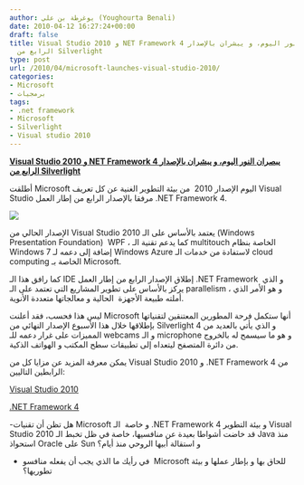 ```yaml
---
author: يوغرطة بن علي (Youghourta Benali)
date: 2010-04-12 16:27:24+00:00
draft: false
title: Visual Studio 2010 و NET Framework 4 يبصران النور اليوم، و يبشران بالإصدار
  الرابع من Silverlight
type: post
url: /2010/04/microsoft-launches-visual-studio-2010/
categories:
- Microsoft
- برمجيات
tags:
- .net framework
- Microsoft
- Silverlight
- Visual studio 2010
---
```


[**Visual Studio 2010 و NET Framework 4 يبصران النور اليوم، و يبشران بالإصدار الرابع من Silverlight**](https://www.it-scoop.com/2010/04/microsoft-launches-visual-studio-2010/)


أطلقت Microsoft اليوم الإصدار 2010  من بيئة التطوير الغنية عن كل تعريف Visual Studio مرفقا بالإصدار الرابع من إطار العمل .NET Framework 4.

[![](https://www.it-scoop.com/wp-content/uploads/2010/04/Visual-studio-2010.png)
](https://www.it-scoop.com/2010/04/microsoft-launches-visual-studio-2010/)

الإصدار الحالي من Visual Studio 2010 يعتمد بالأساس على الـ (Windows Presentation Foundation)  WPF ، كما يدعم تقنية الـ multitouch الخاصة بنظام Windows 7 إضافة إلى دعمه لـ Windows Azure لاستفادة من خدمات الـ cloud computing الخاصة بـ Microsoft.

كما رافق هذا الـ IDE إطلاق الإصدار الرابع من إطار العمل .NET Framework  و الذي يركز بالأساس على تطوير المشاريع التي تعتمد على الـ parallelism ، و هو الأمر الذي أملته طبيعة الأجهزة  الحالية و معالجاتها متعددة الأنوية.

ليس هذا فحسب، فقد أعلنت Microsoft أنها ستكمل فرحة المطورين المعتنقين لتقنياتها بإطلاقها خلال هذا الأسبوع الإصدار النهائي من Silverlight 4 و الذي يأتي بالعديد من المميزات على غرار دعمه للـ webcams و الـ microphone و هو ما سيسمح له بالخروج من دائرة المتصفح ليتعداه إلى تطبيقات سطح المكتب و الهواتف الذكية.

يمكن معرفة المزيد عن مزايا كل من Visual Studio 2010 و .NET Framework 4 من الرابطين التاليين:

[Visual Studio 2010](http://www.microsoft.com/visualstudio/en-us)

[.NET Framework 4](http://www.microsoft.com/net/)

-هل تظن أن تقنيات Microsoft و خاصة  الـ .NET Framework 4 و بيئة التطوير Visual Studio 2010 قد خاضت أشواطا بعيدة عن منافسيها، خاصة في ظل تخبط الـ Java منذ استحواذ Oracle على Sun و استقالة أبيها الروحي منذ أيام؟

- في رأيك ما الذي يجب أن يفعله منافسو  Microsoft للحاق بها و بإطار عملها و بيئة تطوريها؟
